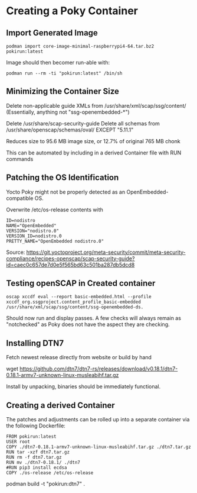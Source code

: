 # Creating a Poky Container

## Import Generated Image

```
podman import core-image-minimal-raspberrypi4-64.tar.bz2 pokirun:latest

```

Image should then becomer run-able with:

```
podman run --rm -ti "pokirun:latest" /bin/sh
```


## Minimizing the Container Size

Delete non-applicable guide XMLs from /usr/share/xml/scap/ssg/content/
(Essentially, anything not "ssg-openembedded-*")

Delete /usr/share/scap-security-guide
Delete all schemas from /usr/share/openscap/schemas/oval/ EXCEPT "5.11.1"


Reduces size to 95.6 MB image size, or 12.7% of original 765 MB chonk

This can be automated by including in a derived Container file with RUN commands


## Patching the OS Identification

Yocto Poky might not be properly detected as an OpenEmbedded-compatible OS.

Overwrite /etc/os-release contents with

```
ID=nodistro
NAME="OpenEmbedded"
VERSION="nodistro.0"
VERSION_ID=nodistro.0
PRETTY_NAME="OpenEmbedded nodistro.0"
```

Source: https://git.yoctoproject.org/meta-security/commit/meta-security-compliance/recipes-openscap/scap-security-guide?id=caec0c657de7d0e5f565bd63c501ba287db5dcd8

## Testing openSCAP in Created container

```
oscap xccdf eval --report basic-embedded.html --profile xccdf_org.ssgproject.content_profile_basic-embedded /usr/share/xml/scap/ssg/content/ssg-openembedded-ds.
```

Should now run and display passes. A few checks will always remain as "notchecked" as Poky does not have the aspect they are checking.


## Installing DTN7

Fetch newest release directly from website or build by hand

wget https://github.com/dtn7/dtn7-rs/releases/download/v0.18.1/dtn7-0.18.1-armv7-unknown-linux-musleabihf.tar.gz

Install by unpacking, binaries should be immediately functional.


## Creating a derived Container

The patches and adjustments can be rolled up into a separate container via the following Dockerfile:

```
FROM pokirun:latest
USER root
COPY ./dtn7-0.18.1-armv7-unknown-linux-musleabihf.tar.gz ./dtn7.tar.gz
RUN tar -xzf dtn7.tar.gz
RUN rm -f dtn7.tar.gz
RUN mv ./dtn7-0.18.1/ ./dtn7
#RUN pip3 install ecdsa
COPY ./os-release /etc/os-release
```

podman build -t "pokirun:dtn7" .

